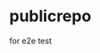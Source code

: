 # publicrepo
for e2e test



























































































































































































































































































































































































































































































































































































































































































































































































































































































































































































































































































































































































































































































































































































































































































































































































































































































































































































































































































































































































































































































































































































































































































































































































































